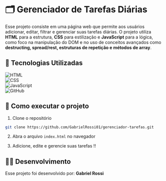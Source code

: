 # 🗂️ Gerenciador de Tarefas Diárias

Esse projeto consiste em uma página web que permite aos usuários adicionar, editar, filtrar e gerenciar suas tarefas diárias.
O projeto utiliza **HTML** para a estrutura, **CSS** para estilização e **JavaScript** para a lógica, como foco na manipulação do DOM e no uso de conceitos avançados como **destructing, spread/rest, estruturas de repetição e métodos de array**.

## 💎 Tecnologias Utilizadas

![HTML](https://img.shields.io/badge/HTML5-E34F26?style=for-the-badge&logo=html5&logoColor=white)  
![CSS](https://img.shields.io/badge/CSS3-1572B6?style=for-the-badge&logo=css3&logoColor=white)  
![JavaScript](https://img.shields.io/badge/JavaScript-F7DF1E?style=for-the-badge&logo=javascript&logoColor=black)  
![GitHub](https://img.shields.io/badge/GitHub-181717?style=for-the-badge&logo=github&logoColor=white)

## 🏁 Como executar o projeto

1. Clone o repositório

```bash
git clone https://github.com/GabrielRossi01/gerenciador-tarefas.git
```
2. Abra o arquivo `index.html` no navegador

3. Adicione, edite e gerencie suas tarefas !!

## 🧑‍💻 Desenvolvimento

Esse projeto foi desenvolvido por: **Gabriel Rossi**
